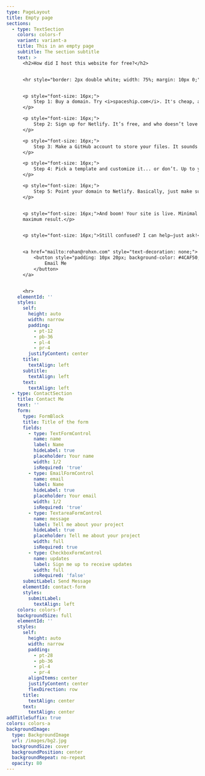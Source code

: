 ```yaml
---
type: PageLayout
title: Empty page
sections:
  - type: TextSection
    colors: colors-f
    variant: variant-a
    title: This in an empty page
    subtitle: The section subtitle
    text: >
      <h2>How did I host this website for free?</h2>


      <hr style="border: 2px double white; width: 75%; margin: 10px 0;">


      <p style="font-size: 16px;">
          Step 1: Buy a domain. Try <i>spaceship.com</i>. It's cheap, and we’re all on a budget.
      </p>

      <p style="font-size: 16px;">
          Step 2: Sign up for Netlify. It’s free, and who doesn’t love free stuff?
      </p>

      <p style="font-size: 16px;">
          Step 3: Make a GitHub account to store your files. It sounds fancy, but it’s basically free storage.
      </p>

      <p style="font-size: 16px;">
          Step 4: Pick a template and customize it... or don’t. Up to you.
      </p>

      <p style="font-size: 16px;">
          Step 5: Point your domain to Netlify. Basically, just make sure it works!
      </p>


      <p style="font-size: 16px;">And boom! Your site is live. Minimal effort,
      maximum result.</p>


      <p style="font-size: 16px;">Still confused? I can help—just ask!</p>


      <a href="mailto:rohan@rohxn.com" style="text-decoration: none;">
          <button style="padding: 10px 20px; background-color: #4CAF50; color: white; border: none; border-radius: 5px; cursor: pointer;">
              Email Me
          </button>
      </a>


      <hr>
    elementId: ''
    styles:
      self:
        height: auto
        width: narrow
        padding:
          - pt-12
          - pb-36
          - pl-4
          - pr-4
        justifyContent: center
      title:
        textAlign: left
      subtitle:
        textAlign: left
      text:
        textAlign: left
  - type: ContactSection
    title: Contact Me
    text: ''
    form:
      type: FormBlock
      title: Title of the form
      fields:
        - type: TextFormControl
          name: name
          label: Name
          hideLabel: true
          placeholder: Your name
          width: 1/2
          isRequired: 'true'
        - type: EmailFormControl
          name: email
          label: Name
          hideLabel: true
          placeholder: Your email
          width: 1/2
          isRequired: 'true'
        - type: TextareaFormControl
          name: message
          label: Tell me about your project
          hideLabel: true
          placeholder: Tell me about your project
          width: full
          isRequired: true
        - type: CheckboxFormControl
          name: updates
          label: Sign me up to receive updates
          width: full
          isRequired: 'false'
      submitLabel: Send Message
      elementId: contact-form
      styles:
        submitLabel:
          textAlign: left
    colors: colors-f
    backgroundSize: full
    elementId: ''
    styles:
      self:
        height: auto
        width: narrow
        padding:
          - pt-28
          - pb-36
          - pl-4
          - pr-4
        alignItems: center
        justifyContent: center
        flexDirection: row
      title:
        textAlign: center
      text:
        textAlign: center
addTitleSuffix: true
colors: colors-a
backgroundImage:
  type: BackgroundImage
  url: /images/bg2.jpg
  backgroundSize: cover
  backgroundPosition: center
  backgroundRepeat: no-repeat
  opacity: 80
---
```

